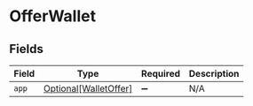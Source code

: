 # OfferWallet


## Fields

| Field                                                       | Type                                                        | Required                                                    | Description                                                 |
| ----------------------------------------------------------- | ----------------------------------------------------------- | ----------------------------------------------------------- | ----------------------------------------------------------- |
| `app`                                                       | [Optional[WalletOffer]](../../models/shared/walletoffer.md) | :heavy_minus_sign:                                          | N/A                                                         |